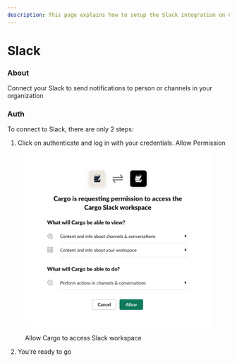 ```yaml
---
description: This page explains how to setup the Slack integration on Cargo.
---
```


# Slack

### About

Connect your Slack to send notifications to person or channels in your organization

### Auth

To connect to Slack, there are only 2 steps:

1. Click on authenticate and log in with your credentials. Allow Permission

<figure><img src="../.gitbook/assets/screenshot_1.png" alt=""><figcaption><p>Allow Cargo to access Slack workspace</p></figcaption></figure>

2. You’re ready to go
